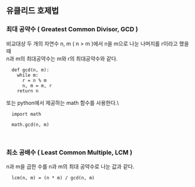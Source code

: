 ## 유클리드 호제법
### 최대 공약수 ( Greatest Common Divisor, GCD )
비교대상 두 개의 자연수 n, m ( n > m )에서 n을 m으로 나눈 나머지를 r이라고 했을 때\
n과 m의 최대공약수는 m와 r의 최대공약수와 같다.

```
  def gcd(n, m):
    while m:
      r = n % m
      n, m = m, r
    return n
```
또는 python에서 제공하는 math 함수를 사용한다.\
```
  import math

  math.gcd(n, m)
```

<br>

### 최소 공배수 ( Least Common Multiple, LCM )
n과 m을 곱한 수를 n과 m의 최대 공약수로 나눈 값과 같다.

```
  lcm(n, m) = (n * m) / gcd(n, m)
```
